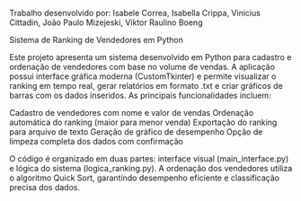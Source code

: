 Trabalho desenvolvido por: Isabele Correa, Isabella Crippa, Vinicius Cittadin, João Paulo Mizejeski, Viktor Raulino Boeng

Sistema de Ranking de Vendedores em Python

Este projeto apresenta um sistema desenvolvido em Python para cadastro e ordenação de vendedores com base no volume de vendas.
A aplicação possui interface gráfica moderna (CustomTkinter) e permite visualizar o ranking em tempo real, gerar relatórios em formato .txt e criar 
gráficos de barras com os dados inseridos. As principais funcionalidades incluem:

Cadastro de vendedores com nome e valor de vendas
Ordenação automática do ranking (maior para menor venda)
Exportação do ranking para arquivo de texto
Geração de gráfico de desempenho
Opção de limpeza completa dos dados com confirmação

O código é organizado em duas partes: interface visual (main_interface.py) e lógica do sistema (logica_ranking.py). 
A ordenação dos vendedores utiliza o algoritmo Quick Sort, garantindo desempenho eficiente e classificação precisa dos dados.

